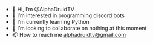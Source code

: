 - 👋 Hi, I’m @AlphaDruidTV
- 👀 I’m interested in programming discord bots
- 🌱 I’m currently learning Python
- 💞️ I’m looking to collaborate on nothing at this moment
- 📫 How to reach me alphadruidtv@gmail.com

<!---
AlphaDruidTV/AlphaDruidTV is a ✨ special ✨ repository because its `README.md` (this file) appears on your GitHub profile.
You can click the Preview link to take a look at your changes.
--->
